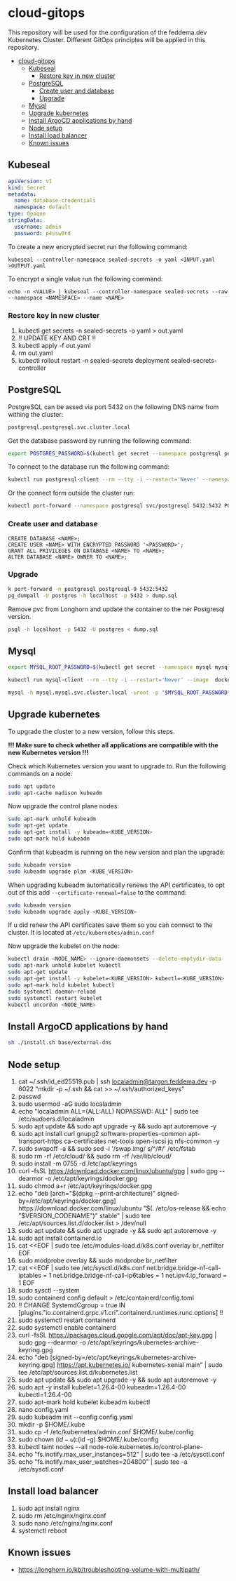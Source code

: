 # cloud-gitops

This repository will be used for the configuration of the feddema.dev Kubernetes Cluster. Different GitOps principles will be applied in this repository.

<!-- TOC -->
* [cloud-gitops](#cloud-gitops)
  * [Kubeseal](#kubeseal)
    * [Restore key in new cluster](#restore-key-in-new-cluster)
  * [PostgreSQL](#postgresql)
    * [Create user and database](#create-user-and-database)
    * [Upgrade](#upgrade)
  * [Mysql](#mysql)
  * [Upgrade kubernetes](#upgrade-kubernetes)
  * [Install ArgoCD applications by hand](#install-argocd-applications-by-hand)
  * [Node setup](#node-setup)
  * [Install load balancer](#install-load-balancer)
  * [Known issues](#known-issues)
<!-- TOC -->

## Kubeseal

```yaml
apiVersion: v1
kind: Secret
metadata:
  name: database-credentials
  namespace: default
type: Opaque
stringData:
  username: admin
  password: p4ssw0rd
```

To create a new encrypted secret run the following command:

```shell
kubeseal --controller-namespace sealed-secrets -o yaml <INPUT.yaml >OUTPUT.yaml
```

To encrypt a single value run the following command:

```shell
echo -n <VALUE> | kubeseal --controller-namespace sealed-secrets --raw --namespace <NAMESPACE> --name <NAME>
```

### Restore key in new cluster

1. kubectl get secrets -n sealed-secrets -o yaml > out.yaml
2. !! UPDATE KEY AND CRT !!
3. kubectl apply -f out.yaml
4. rm out.yaml
5. kubectl rollout restart -n sealed-secrets deployment sealed-secrets-controller

## PostgreSQL

PostgreSQL can be assed via port 5432 on the following DNS name from withing the cluster:

```md
postgresql.postgresql.svc.cluster.local
```

Get the database password by running the following command:

```bash
export POSTGRES_PASSWORD=$(kubectl get secret --namespace postgresql postgresql-credentials -o jsonpath="{.data.postgres-password}" | base64 -d)
```

To connect to the database run the following command: 

```bash
kubectl run postgresql-client --rm --tty -i --restart='Never' --namespace postgresql --image docker.io/bitnami/postgresql:latest --env="PGPASSWORD=$POSTGRES_PASSWORD" --command -- psql --host postgresql -U postgres -d postgres -p 5432
```

Or the connect form outside the cluster run:

```bash
kubectl port-forward --namespace postgresql svc/postgresql 5432:5432 PGPASSWORD="$POSTGRES_PASSWORD" psql --host 127.0.0.1 -U postgres -d postgres -p 5432
```

### Create user and database

```psql
CREATE DATABASE <NAME>;
CREATE USER <NAME> WITH ENCRYPTED PASSWORD '<PASSWORD>';
GRANT ALL PRIVILEGES ON DATABASE <NAME> TO <NAME>;
ALTER DATABASE <NAME> OWNER TO <NAME>;
```

### Upgrade

```bash
k port-forward -n postgresql postgresql-0 5432:5432
pg_dumpall -U postgres -h localhost -p 5432 > dump.sql
```

Remove pvc from Longhorn and update the container to the ner Postgresql version.

```bash
psql -h localhost -p 5432 -U postgres < dump.sql
```

## Mysql

```bash
export MYSQL_ROOT_PASSWORD=$(kubectl get secret --namespace mysql mysql-credentials -o jsonpath="{.data.mysql-root-password}" | base64 -d)
```

```bash
kubectl run mysql-client --rm --tty -i --restart='Never' --image  docker.io/bitnami/mysql:8.0.30-debian-11-r15 --namespace mysql --env MYSQL_ROOT_PASSWORD=$MYSQL_ROOT_PASSWORD --command -- bash
```

```bash
mysql -h mysql.mysql.svc.cluster.local -uroot -p "$MYSQL_ROOT_PASSWORD"
```

## Upgrade kubernetes

To upgrade the cluster to a new version, follow this steps.

**!!! Make sure to check whether all applications are compatible with the new Kubernetes version !!!**

Check which Kubernetes version you want to upgrade to.
Run the following commands on a node:

```bash
sudo apt update
sudo apt-cache madison kubeadm
```

Now upgrade the control plane nodes:

```bash
sudo apt-mark unhold kubeadm
sudo apt-get update
sudo apt-get install -y kubeadm=<KUBE_VERSION>
sudo apt-mark hold kubeadm
```

Confirm that kubeadm is running on the new version and plan the upgrade:

```bash
sudo kubeadm version
sudo kubeadm upgrade plan <KUBE_VERSION>
```

When upgrading kubeadm automatically renews the API certificates, to opt out of this add `--certificate-renewal=false` to the command:

```bash
sudo kubeadm version
sudo kubeadm upgrade apply <KUBE_VERSION>
```

If u did renew the API certificates save them so you can connect to the cluster. It is located at `/etc/kubernetes/admin.conf`

Now upgrade the kubelet on the node:

```bash
kubectl drain <NODE_NAME> --ignore-daemonsets --delete-emptydir-data
sudo apt-mark unhold kubelet kubectl
sudo apt-get update
sudo apt-get install -y kubelet=<KUBE_VERSION> kubectl=<KUBE_VERSION>
sudo apt-mark hold kubelet kubectl
sudo systemctl daemon-reload
sudo systemctl restart kubelet
kubectl uncordon <NODE_NAME>
```

## Install ArgoCD applications by hand

```bash
sh ./install.sh base/external-dns
```

## Node setup

1. cat ~/.ssh/id_ed25519.pub | ssh localadmin@targon.feddema.dev -p 6022 "mkdir -p ~/.ssh && cat >> ~/.ssh/authorized_keys"
2. passwd
3. sudo usermod -aG sudo localadmin
4. echo "localadmin ALL=(ALL:ALL) NOPASSWD: ALL" | sudo tee /etc/sudoers.d/localadmin
5. sudo apt update && sudo apt upgrade -y && sudo apt autoremove -y
6. sudo apt install curl gnupg2 software-properties-common apt-transport-https ca-certificates net-tools open-iscsi jq nfs-common -y
7. sudo swapoff -a && sudo sed -i '/swap.img/ s/^/#/' /etc/fstab
8. sudo rm -rf /etc/cloud/ && sudo rm -rf /var/lib/cloud/
9. sudo install -m 0755 -d /etc/apt/keyrings
10. curl -fsSL https://download.docker.com/linux/ubuntu/gpg | sudo gpg --dearmor -o /etc/apt/keyrings/docker.gpg
11. sudo chmod a+r /etc/apt/keyrings/docker.gpg
12. echo "deb [arch="$(dpkg --print-architecture)" signed-by=/etc/apt/keyrings/docker.gpg] https://download.docker.com/linux/ubuntu "$(. /etc/os-release && echo "$VERSION_CODENAME")" stable" | sudo tee /etc/apt/sources.list.d/docker.list > /dev/null
13. sudo apt update && sudo apt upgrade -y && sudo apt autoremove -y
14. sudo apt install containerd.io 
15. cat <<EOF | sudo tee /etc/modules-load.d/k8s.conf
    overlay
    br_netfilter
    EOF
15. sudo modprobe overlay && sudo modprobe br_netfilter
16. cat <<EOF | sudo tee /etc/sysctl.d/k8s.conf
    net.bridge.bridge-nf-call-iptables  = 1
    net.bridge.bridge-nf-call-ip6tables = 1
    net.ipv4.ip_forward                 = 1
    EOF
17. sudo sysctl --system
18. sudo containerd config default > /etc/containerd/config.toml
19. !! CHANGE SystemdCgroup = true IN \[plugins."io.containerd.grpc.v1.cri".containerd.runtimes.runc.options] !!
20. sudo systemctl restart containerd
21. sudo systemctl enable containerd
22. curl -fsSL https://packages.cloud.google.com/apt/doc/apt-key.gpg | sudo gpg --dearmor -o /etc/apt/keyrings/kubernetes-archive-keyring.gpg
23. echo "deb [signed-by=/etc/apt/keyrings/kubernetes-archive-keyring.gpg] https://apt.kubernetes.io/ kubernetes-xenial main" | sudo tee /etc/apt/sources.list.d/kubernetes.list
24. sudo apt update && sudo apt upgrade -y && sudo apt autoremove -y
25. sudo apt -y install kubelet=1.26.4-00 kubeadm=1.26.4-00 kubectl=1.26.4-00
26. sudo apt-mark hold kubelet kubeadm kubectl
27. nano config.yaml
28. sudo kubeadm init --config config.yaml
29. mkdir -p $HOME/.kube
30. sudo cp -f /etc/kubernetes/admin.conf $HOME/.kube/config
31. sudo chown $(id -u):$(id -g) $HOME/.kube/config
32. kubectl taint nodes --all node-role.kubernetes.io/control-plane-
33. echo "fs.inotify.max_user_instances=512" | sudo tee -a /etc/sysctl.conf
34. echo "fs.inotify.max_user_watches=204800" | sudo tee -a /etc/sysctl.conf

## Install load balancer

1. sudo apt install nginx
2. sudo rm /etc/nginx/nginx.conf
3. sudo nano /etc/nginx/nginx.conf
4. systemctl reboot

## Known issues

- https://longhorn.io/kb/troubleshooting-volume-with-multipath/

